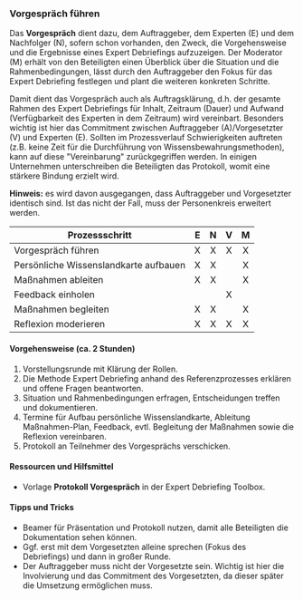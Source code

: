 ### Vorgespräch führen

Das **Vorgespräch** dient dazu, dem Auftraggeber, dem Experten (E) und dem Nachfolger (N), sofern schon vorhanden, den Zweck, die Vorgehensweise und die Ergebnisse eines Expert Debriefings aufzuzeigen. Der Moderator (M) erhält von den Beteiligten einen Überblick über die Situation und die Rahmenbedingungen, lässt durch den Auftraggeber den Fokus für das Expert Debriefing festlegen und plant die weiteren konkreten Schritte.

Damit dient das Vorgespräch auch als Auftragsklärung, d.h. der gesamte Rahmen des Expert Debriefings für Inhalt, Zeitraum (Dauer) und Aufwand (Verfügbarkeit des Experten in dem Zeitraum) wird vereinbart. Besonders wichtig ist hier das Commitment zwischen Auftraggeber (A)/Vorgesetzter (V) und Experten (E). Sollten im Prozessverlauf Schwierigkeiten auftreten (z.B. keine Zeit für die Durchführung von Wissensbewahrungsmethoden), kann auf diese "Vereinbarung" zurückgegriffen werden. In einigen Unternehmen unterschreiben die Beteiligten das Protokoll, womit eine stärkere Bindung erzielt wird.

**Hinweis:** es wird davon ausgegangen, dass Auftraggeber und Vorgesetzter identisch sind. Ist das nicht der Fall, muss der Personenkreis erweitert werden.

| Prozessschritt                        | E | N | V | M |
| ------------------------------------- |:-------:|:----------:|:------------:|:---------:|
| Vorgespräch führen                    | X       | X          | X            | X         |
| Persönliche Wissenslandkarte aufbauen | X       | X          |              | X         |
| Maßnahmen ableiten                    | X       | X          |              | X         |
| Feedback einholen                     |         |            | X            |           |
| Maßnahmen begleiten                   | X       | X          |              | X         |
| Reflexion moderieren                  | X       | X          | X            | X         |

#### Vorgehensweise (ca. 2 Stunden)

1. Vorstellungsrunde mit Klärung der Rollen.
2. Die Methode Expert Debriefing anhand des Referenzprozesses erklären und offene Fragen beantworten.
3. Situation und Rahmenbedingungen erfragen, Entscheidungen treffen und dokumentieren.
4. Termine für Aufbau persönliche Wissenslandkarte, Ableitung Maßnahmen-Plan, Feedback, evtl. Begleitung der Maßnahmen sowie die Reflexion vereinbaren.
5. Protokoll an Teilnehmer des Vorgesprächs verschicken.

#### **Ressourcen und Hilfsmittel**

- Vorlage **Protokoll Vorgespräch** in der Expert Debriefing Toolbox.

#### **Tipps und Tricks**

- Beamer für Präsentation und Protokoll nutzen, damit alle Beteiligten die Dokumentation sehen können.
- Ggf. erst mit dem Vorgesetzten alleine sprechen (Fokus des Debriefings) und dann in großer Runde.
- Der Auftraggeber muss nicht der Vorgesetzte sein. Wichtig ist hier die Involvierung und das Commitment des Vorgesetzten, da dieser später die Umsetzung ermöglichen muss.
